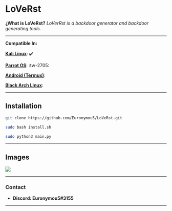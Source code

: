 # LoVeRst
**¿What is LoVeRst?** *LoVerRst is a backdoor generator and backdoor generating tools.*

----

**Compatible In:**

**[Kali Linux](https://www.kali.org/)**: :heavy_check_mark:

**[Parrot OS](https://www.parrotsec.org/)**: :tw-2705:

**[Android (Termux)](https://termux.com/)**: 

**[Black Arch Linux](https://blackarch.org/)**: 

---
## Installation

```bash
git clone https://github.com/Euronymou5/LoVeRst.git
```
```bash
sudo bash install.sh
```
```bash
sudo python3 main.py
```
----

## Images

![](https://media.discordapp.net/attachments/995599976463859713/1028492211966451752/unknown.png?width=429&height=308)

---

### Contact

- **Discord: Euronymou5#3155**

---
